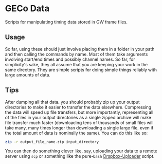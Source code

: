 # GECo Data

Scripts for manipulating timing data stored in GW frame files.

## Usage

So far, using these should just involve placing them in a folder in your path
and then calling the commands by name. Most of them take arguments involving
start/end times and possibly channel names. So far, for simplicity's sake,
they all assume that you are keeping your work in the same directory. They
are simple scripts for doing simple things reliably with large amounts of
data.

## Tips

After dumping all that data. you should probably zip up your output directories
to make it easier to transfer the data elsewhere.  Compressing the data will
speed up file transfers, but more importantly, representing all of the files in
your output directories as a single zipped archive will make file transfer much
faster (downloading tens of thousands of small files will take many, many times
longer than downloading a single large file, even if the total amount of data
is nominally the same). You can do this like so:

```bash
zip -r output_file_name.zip input_directory
```

You can then do something clever like, say, uploading your data to a remote
server using `scp` or something like the pure-`bash`
[Dropbox-Uploader](https://github.com/andreafabrizi/Dropbox-Uploader) script.
